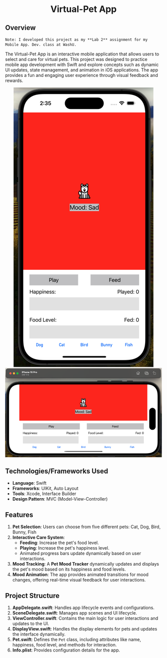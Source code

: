 <div align="center">
    <h1 id="Header">Virtual-Pet App</h1>
</div>

## Overview
```
Note: I developed this project as my **Lab 2** assignment for my Mobile App. Dev. class at WashU.
```

The Virtual-Pet App is an interactive mobile application that allows users to select and care for virtual pets. This project was designed to practice mobile app development with Swift and explore concepts such as dynamic UI updates, state management, and animation in iOS applications. The app provides a fun and engaging user experience through visual feedback and rewards.

<div align="center">
    <img src="Vertical-View.png" alt="screenshot">
    <img src="Horizontal-View.png" alt="screenshot">
</div>

## Technologies/Frameworks Used
- **Language**: Swift
- **Frameworks**: UIKit, Auto Layout
- **Tools**: Xcode, Interface Builder
- **Design Pattern**: MVC (Model-View-Controller)

## Features
1. **Pet Selection**: Users can choose from five different pets: Cat, Dog, Bird, Bunny, Fish
2. **Interactive Care System**:  
   - **Feeding**: Increase the pet's food level.
   - **Playing**: Increase the pet's happiness level.
   - Animated progress bars update dynamically based on user interactions.
3. **Mood Tracking**: A **Pet Mood Tracker** dynamically updates and displays the pet's mood based on its happiness and food levels.
4. **Mood Animation**: The app provides animated transitions for mood changes, offering real-time visual feedback for user interactions.

## Project Structure
1. **AppDelegate.swift**: Handles app lifecycle events and configurations.
2. **SceneDelegate.swift**: Manages app scenes and UI lifecycle.
3. **ViewController.swift**: Contains the main logic for user interactions and updates to the UI.
4. **DisplayView.swift**: Handles the display elements for pets and updates the interface dynamically.
5. **Pet.swift**: Defines the `Pet` class, including attributes like name, happiness, food level, and methods for interaction.
6. **Info.plist**: Provides configuration details for the app.

